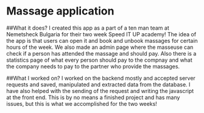 # Massage application

##What it does?
I created this app as a part of a ten man team at Nemetsheck Bulgaria for their two week Speed IT UP academy! The idea of the app is that users can open it and book and unbook massages for certain hours of the week.  We also made an admin page where the masseuse can check if a person has attended the massage and should pay. Also there is a statistics page of what every person should pay to the compnay and what the company needs to pay to the partner who provide the massages.

##What I worked on?
I worked on the backend mostly and accepted server requests and saved, manipulated and extracted data from the database. I have also helped with the sending of the request and writing the javascript at the front end. This is by no means a finished project and has many issues, but this is what we accomplished for the two weeks!
